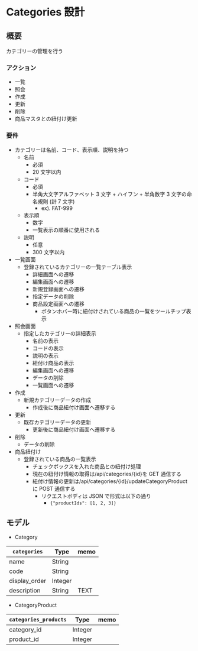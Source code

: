 # Categories 設計

## 概要

カテゴリーの管理を行う

### アクション

- 一覧
- 照会
- 作成
- 更新
- 削除
- 商品マスタとの紐付け更新

### 要件

- カテゴリーは名前、コード、表示順、説明を持つ
  - 名前
    - 必須
    - 20 文字以内
  - コード
    - 必須
    - 半角大文字アルファベット 3 文字 + ハイフン + 半角数字 3 文字の命名規則 (計 7 文字)
      - ex). FAT-999
  - 表示順
    - 数字
    - 一覧表示の順番に使用される
  - 説明
    - 任意
    - 300 文字以内
- 一覧画面
  - 登録されているカテゴリーの一覧テーブル表示
    - 詳細画面への遷移
    - 編集画面への遷移
    - 新規登録画面への遷移
    - 指定データの削除
    - 商品設定画面への遷移
      - ボタンホバー時に紐付けされている商品の一覧をツールチップ表示
- 照会画面
  - 指定したカテゴリーの詳細表示
    - 名前の表示
    - コードの表示
    - 説明の表示
    - 紐付け商品の表示
    - 編集画面への遷移
    - データの削除
    - 一覧画面への遷移
- 作成
  - 新規カテゴリーデータの作成
    - 作成後に商品紐付け画面へ遷移する
- 更新
  - 既存カテゴリーデータの更新
    - 更新後に商品紐付け画面へ遷移する
- 削除
  - データの削除
- 商品紐付け
  - 登録されている商品の一覧表示
    - チェックボックスを入れた商品との紐付け処理
    - 現在の紐付け情報の取得は/api/categories/{id}を GET 通信する
    - 紐付け情報の更新は/api/categories/{id}/updateCategoryProduct に POST 通信する
      - リクエストボディは JSON で形式は以下の通り
        - `{"productIds": [1, 2, 3]}`

## モデル

- Category

| `categories`  | Type    | memo |
| ------------- | ------- | ---- |
| name          | String  |      |
| code          | String  |      |
| display_order | Integer |      |
| description   | String  | TEXT |

- CategoryProduct

| `categories_products` | Type    | memo |
| --------------------- | ------- | ---- |
| category_id           | Integer |      |
| product_id            | Integer |      |
